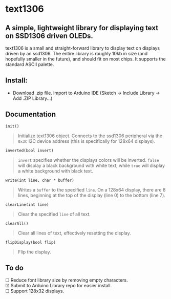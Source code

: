 # text1306
## A simple, lightweight library for displaying text on SSD1306 driven OLEDs.

text1306 is a small and straight-forward library to display text on displays driven by an ssd1306. The entire library is roughly 10kb in size (and hopefully smaller in the future), and should fit on most chips. It supports the standard ASCII palette.

## Install:
- Download .zip file. Import to Arduino IDE (Sketch -> Include Library -> Add .ZIP Library...)

## Documentation

`init()`
> Initialize text1306 object. Connects to the ssd1306 peripheral via the `0x3C` I2C device address (this is specifically for 128x64 displays).

`inverted(bool invert)`
> `invert` specifies whether the displays colors will be inverted. `false` will display a black background with white text, while `true` will display a white background with black text.

`write(int line, char * buffer)`
> Writes a `buffer` to the specified `line`. On a 128x64 display, there are 8 lines, beginning at the top of the display (line 0) to the bottom (line 7).

`clearLine(int line)`
> Clear the specified `line` of all text.

`clearAll()`
> Clear all lines of text, effectively resetting the display.

`flipDisplay(bool flip)`  
> Flip the display.

## To do
&#9744; Reduce font library size by removing empty characters.  
&#9745; Submit to Arduino Library repo for easier install.  
&#9744; Support 128x32 displays.